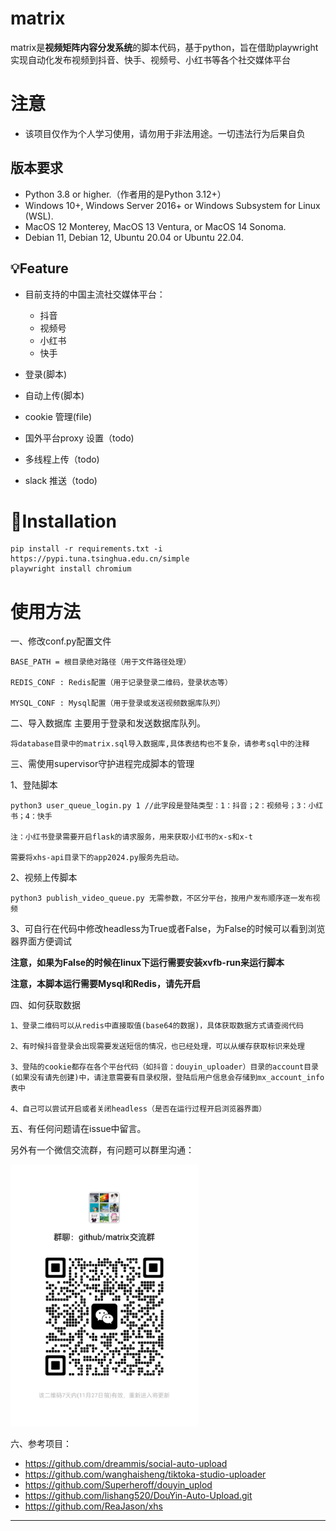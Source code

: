 # matrix
matrix是**视频矩阵内容分发系统**的脚本代码，基于python，旨在借助playwright实现自动化发布视频到抖音、快手、视频号、小红书等各个社交媒体平台

# 注意

- 该项目仅作为个人学习使用，请勿用于非法用途。一切违法行为后果自负

## 版本要求
 
- Python 3.8 or higher.（作者用的是Python 3.12+）
- Windows 10+, Windows Server 2016+ or Windows Subsystem for Linux (WSL).
- MacOS 12 Monterey, MacOS 13 Ventura, or MacOS 14 Sonoma.
- Debian 11, Debian 12, Ubuntu 20.04 or Ubuntu 22.04.

## 💡Feature
- 目前支持的中国主流社交媒体平台：
  - 抖音
  - 视频号
  - 小红书
  - 快手

- 登录(脚本)
- 自动上传(脚本)
- cookie 管理(file)
- 国外平台proxy 设置（todo)
- 多线程上传（todo)
- slack 推送（todo)


# 💾Installation
```
pip install -r requirements.txt -i https://pypi.tuna.tsinghua.edu.cn/simple
playwright install chromium
```

# 使用方法

一、修改conf.py配置文件
```
BASE_PATH = 根目录绝对路径（用于文件路径处理）

REDIS_CONF : Redis配置（用于记录登录二维码，登录状态等）

MYSQL_CONF : Mysql配置（用于登录或发送视频数据库队列）
```

二、导入数据库
主要用于登录和发送数据库队列。

```
将database目录中的matrix.sql导入数据库,具体表结构也不复杂，请参考sql中的注释
```

三、需使用supervisor守护进程完成脚本的管理

1、登陆脚本

```
python3 user_queue_login.py 1 //此字段是登陆类型：1：抖音；2：视频号；3：小红书；4：快手

注：小红书登录需要开启flask的请求服务，用来获取小红书的x-s和x-t

需要将xhs-api目录下的app2024.py服务先启动。

```

2、视频上传脚本

```
python3 publish_video_queue.py 无需参数，不区分平台，按用户发布顺序逐一发布视频

```

3、可自行在代码中修改headless为True或者False，为False的时候可以看到浏览器界面方便调试

<b>注意，如果为False的时候在linux下运行需要安装xvfb-run来运行脚本</b>

<b>注意，本脚本运行需要Mysql和Redis，请先开启</b>

四、如何获取数据

```
1、登录二维码可以从redis中直接取值(base64的数据)，具体获取数据方式请查阅代码

2、有时候抖音登录会出现需要发送短信的情况，也已经处理，可以从缓存获取标识来处理

3、登陆的cookie都存在各个平台代码（如抖音：douyin_uploader）目录的account目录(如果没有请先创建)中，请注意需要有目录权限，登陆后用户信息会存储到mx_account_info表中

4、自己可以尝试开启或者关闭headless（是否在运行过程开启浏览器界面）

```

五、有任何问题请在issue中留言。

另外有一个微信交流群，有问题可以群里沟通：

<img src="image/qrcode2.jpg" width="300">

六、参考项目：
- https://github.com/dreammis/social-auto-upload
- https://github.com/wanghaisheng/tiktoka-studio-uploader
- https://github.com/Superheroff/douyin_uplod
- https://github.com/lishang520/DouYin-Auto-Upload.git
- https://github.com/ReaJason/xhs

---